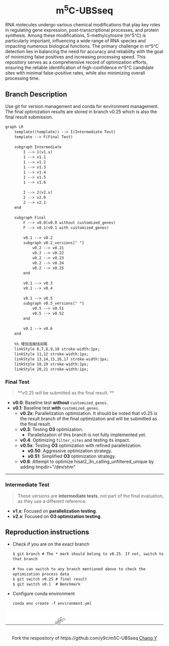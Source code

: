 <h1 align="center">m<sup>5</sup>C-UBSseq</h1>

RNA molecules undergo various chemical modifications that play key roles in regulating gene expression, post-transcriptional processes, and protein synthesis. Among these modifications, 5-methylcytosine (m^5^C) is particularly important, influencing a wide range of RNA species and impacting numerous biological functions. The primary challenge in m^5^C detection lies in balancing the need for accuracy and reliability with the goal of minimizing false positives and increasing processing speed. This repository serves as a comprehensive record of optimization efforts, ensuring the reliable identification of high-confidence m^5^C candidate sites with minimal false-positive rates, while also minimizing overall processing time.

## Branch Description

Use git for version management and conda for environment management. The final optimization results are stored in branch v0.25 which is also the final result submission.

```mermaid
graph LR
    template((template)) --> I(Intermediate Test)
    template --> F(Final Test)
    
    subgraph Intermediate
        I --> 1(v1.x)
        1 --> v1.1
        1 --> v1.2
        1 --> v1.3
        1 --> v1.4
        1 --> v1.5
        1 --> v1.6
        
        I --> 2(v2.x)
        2 --> v2.0
        2 --> v2.1
    end
    
    subgraph Final
        F --> v0.0(v0.0 without customized_genes)
        F --> v0.1(v0.1 with customized_genes)
        
        v0.1 --> v0.2
        subgraph v0.2_versions[" "]
            v0.2 --> v0.21
            v0.2 --> v0.22
            v0.2 --> v0.23
            v0.2 --> v0.24
            v0.2 --> v0.25
        end
        
        v0.1 --> v0.3
        v0.1 --> v0.4
        
        v0.1 --> v0.5
        subgraph v0.5_versions[" "]
            v0.5 --> v0.51
            v0.5 --> v0.52
        end
        
        v0.1 --> v0.6
    end

    %% 增加连接线间隔
    linkStyle 6,7,8,9,10 stroke-width:1px;
    linkStyle 11,12 stroke-width:1px;
    linkStyle 13,14,15,16,17 stroke-width:1px;
    linkStyle 18,19 stroke-width:1px;
    linkStyle 20,21 stroke-width:1px;
```

### **Final Test**  

> **v0.25 will be submitted as the final result. **

- **v0.0**: Baseline test **without** `customized_genes`.  
- **v0.1**: Baseline test **with** `customized_genes`.  
  - **v0.2x**: Parallelization optimization. It should be noted that v0.25 is the result branch of the final optimization and will be submitted as the final result. 
  - **v0.3**: Testing **O3** optimization.  
    - Parallelization of this branch is not fully implemented yet.  
  - **v0.4**: Optimizing `filter_sites` and testing its impact.  
  - **v0.5x**: Testing **O3** optimization with refined parallelization.  
    - **v0.50**: Aggressive optimization strategy.  
    - **v0.51**: Simplified **O3** optimization strategy.  
  - **v0.6**: Attempt to optimize hisat2_3n_calling_unfiltered_unique by adding tmpdir="/dev/shm"

---

### **Intermediate Test**  

> These versions are **intermediate tests**, not part of the final evaluation, as they use a different reference.  

- **v1.x**: Focused on **parallelization testing**.  
- **v2.x**: Focused on **O3 optimization testing**.  

## Reproduction instructions

* Check if you are on the exact branch

  ```shell
  $ git branch # The * mark should belong to v0.25. If not, switch to that branch
  
  # You can switch to any branch mentioned above to check the optimization process data
  $ git switch v0.25 # final result
  $ git switch v0.1  # Benchmark
  ```

* Configure conda environment

  ```conda
  conda env create -f environment.yml
  ```

<p align="center">
<img
  src="https://raw.githubusercontent.com/y9c/y9c/master/resource/footer_line.svg?sanitize=true"
/>
</p>
<p align="center">
Fork the respository of https://github.com/y9c/m5C-UBSseq
<a href="https://github.com/y9c" target="_blank">Chang Y</a>
</p>
<p align="center">